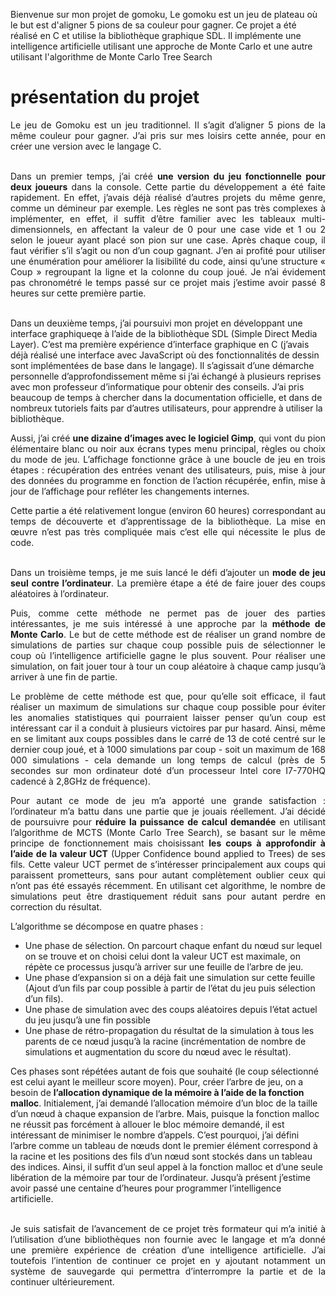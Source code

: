 Bienvenue sur mon projet de gomoku,
Le gomoku est un jeu de plateau où le but est d'aligner 5 pions de sa couleur pour gagner.
Ce projet a été réalisé en C et utilise la bibliothèque graphique SDL.
Il implémente une intelligence artificielle utilisant une approche de Monte Carlo et une autre utilisant l'algorithme de Monte Carlo Tree Search

# présentation du projet

<p align="justify">    Le jeu de Gomoku est un jeu traditionnel. Il s’agit d’aligner 5 pions de la même couleur pour gagner. J’ai pris sur mes loisirs cette année, pour en créer une version avec le langage C.</p>

<p align="justify">  <br />  Dans un premier temps, j’ai créé <b>une version du jeu fonctionnelle pour deux joueurs</b> dans la console. Cette partie du développement a été faite rapidement. En effet, j’avais déjà réalisé d’autres projets du même genre, comme un démineur par exemple. Les règles ne sont pas très complexes à implémenter, en effet, il suffit d’être familier avec les tableaux multi-dimensionnels, en affectant la valeur de 0 pour une case vide et 1 ou 2 selon le joueur ayant placé son pion sur une case. Après chaque coup, il faut vérifier s’il s’agit ou non d’un coup gagnant. J’en ai profité pour utiliser une énumération pour améliorer la lisibilité du code, ainsi qu’une structure « Coup » regroupant la ligne et la colonne du coup joué.
Je n’ai évidement pas chronométré le temps passé sur ce projet mais j’estime avoir passé  8 heures sur cette première partie.
</p>

</p align="justify"> <br />Dans un deuxième temps, j’ai poursuivi mon projet en développant une interface graphiqueqe à l’aide de la bibliothèque SDL (Simple Direct Media Layer). C’est ma première expérience d’interface graphique en C (j’avais déjà réalisé une interface avec JavaScript  où des fonctionnalités de dessin sont implémentées de base dans le langage). Il s’agissait d’une démarche personnelle d’approfondissement même si j’ai échangé à plusieurs reprises avec mon professeur d’informatique pour obtenir des conseils. J’ai pris beaucoup de temps à chercher dans la documentation officielle, et dans de nombreux tutoriels faits par d’autres utilisateurs, pour apprendre à utiliser la bibliothèque. 
</p>

<p align="justify">Aussi, j’ai créé <b>une dizaine d’images avec le logiciel Gimp</b>, qui vont du pion élémentaire blanc ou noir aux écrans types menu principal, règles ou choix du mode de jeu. L’affichage fonctionne grâce à une boucle de jeu en trois étapes : récupération des entrées venant des utilisateurs, puis, mise à jour des données du programme en fonction de l’action récupérée, enfin, mise à jour de l’affichage pour refléter les changements internes. </p>

<p align="justify">Cette partie a été relativement longue (environ 60 heures) correspondant au temps de découverte et d’apprentissage de la bibliothèque. La mise en œuvre n’est pas très compliquée mais c’est elle qui nécessite le plus de code.</p>

<p align="justify">  <br />  Dans un troisième temps, je me suis lancé le défi d’ajouter un <b>mode de jeu seul contre l’ordinateur</b>. La première étape a été de faire jouer des coups aléatoires à l’ordinateur. </p>

<p align="justify">Puis, comme cette méthode ne permet pas de jouer des parties intéressantes, je me suis intéressé à une approche par la <b>méthode de Monte Carlo</b>. Le but de cette méthode est de réaliser un grand nombre de simulations de parties sur chaque coup possible puis de sélectionner le coup où l’intelligence artificielle gagne le plus souvent. Pour réaliser une simulation, on fait jouer tour à tour un coup aléatoire à chaque camp jusqu’à arriver à une fin de partie.</p>

<p align="justify">Le problème de cette méthode est que, pour qu’elle soit efficace, il faut réaliser un maximum de simulations sur chaque coup possible pour éviter les anomalies statistiques qui pourraient laisser penser qu’un coup est intéressant car il a conduit à plusieurs victoires par pur hasard. Ainsi, même en se limitant aux coups possibles dans le carré de 13 de coté centré sur le dernier coup joué, et à 1000 simulations par coup - soit un maximum de 168 000 simulations - cela demande un long temps de calcul (près de 5 secondes sur mon ordinateur doté d’un processeur Intel core I7-770HQ cadencé à 2,8GHz de fréquence). </p>

<p align="justify">Pour autant ce mode de jeu m’a apporté une grande satisfaction : l’ordinateur m’a battu dans une partie que je jouais réellement.
	J’ai décidé de poursuivre pour <b>réduire la puissance de calcul demandée</b> en utilisant l’algorithme de MCTS (Monte Carlo Tree Search), se basant sur le même principe de fonctionnement mais choisissant <b>les coups à approfondir à l’aide de la valeur UCT</b> (Upper Confidence bound applied to Trees) de ses fils. Cette valeur UCT permet de s’intéresser principalement aux coups qui paraissent prometteurs, sans pour autant complètement oublier ceux qui n’ont pas été essayés récemment. En utilisant cet algorithme, le nombre de simulations peut être drastiquement réduit sans pour autant perdre en correction du résultat.</p>	

<p align="justify">L’algorithme se décompose en quatre phases :
	<ul>
	<li>Une phase de sélection. On parcourt chaque enfant du nœud sur lequel on se trouve et on 	choisi celui dont la valeur UCT est maximale, on répète ce processus jusqu’à arriver sur une 	feuille de l’arbre de jeu.</li>
	<li>Une phase d’expansion si on a déjà fait une simulation sur cette feuille (Ajout d’un  fils 	par coup possible à partir de l’état du jeu puis sélection d’un fils).</li>
	<li>Une phase de simulation avec des coups aléatoires depuis l’état actuel du jeu jusqu’à une 	fin possible </li>
	<li> Une phase de rétro-propagation du  résultat de la simulation à tous les parents de ce nœud 	jusqu’à la racine (incrémentation de nombre de simulations et augmentation du score du 	nœud 	avec le résultat).</li>
	</ul>	
	
Ces phases sont répétées autant de fois que souhaité (le coup sélectionné est celui ayant le meilleur score moyen). 
Pour, créer l’arbre de jeu, on a besoin de <b>l’allocation dynamique de la mémoire à l’aide de la fonction malloc</b>. Initialement, j’ai demandé l’allocation mémoire d’un bloc de la taille d’un nœud à chaque expansion de l’arbre. Mais, puisque la fonction malloc ne réussit pas forcément à allouer le bloc mémoire demandé, il est intéressant de minimiser le nombre d’appels. C’est pourquoi, j’ai défini l’arbre comme un tableau de nœuds dont le premier élément correspond à la racine et les positions des fils d’un nœud sont stockés dans un tableau des indices. Ainsi, il suffit d’un seul appel à la fonction malloc et d’une seule libération de la mémoire par tour de l’ordinateur.
Jusqu’à présent j’estime avoir passé une centaine d’heures pour programmer l’intelligence artificielle.
</p>

<p align="justify">   <br /> Je suis satisfait de l’avancement de ce projet très formateur qui m’a initié à l’utilisation d’une bibliothèques non fournie avec le langage et m’a donné une première expérience de création d’une intelligence artificielle. J’ai toutefois l’intention de continuer ce projet en y ajoutant notamment un système de sauvegarde qui permettra d’interrompre la partie et de la continuer ultérieurement. </p>
